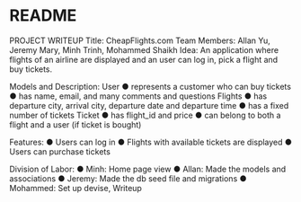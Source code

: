 # README

PROJECT WRITEUP
Title: CheapFlights.com
Team Members: Allan Yu, Jeremy Mary, Minh Trinh, Mohammed Shaikh
Idea: An application where flights of an airline are displayed and an user can log in, pick a flight and buy tickets.

Models and Description:
User
● represents a customer who can buy tickets
● has name, email, and many comments and questions
Flights
● has departure city, arrival city, departure date and departure time
● has a fixed number of tickets
Ticket
● has flight_id and price
● can belong to both a flight and a user (if ticket is bought)

Features:
● Users can log in
● Flights with available tickets are displayed
● Users can purchase tickets

Division of Labor:
● Minh: Home page view
● Allan: Made the models and associations
● Jeremy: Made the db seed file and migrations
● Mohammed: Set up devise, Writeup
